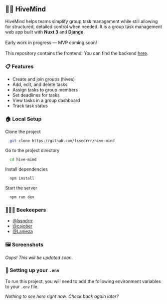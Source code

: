## 🐝🧠 HiveMind

HiveMind helps teams simplify group task management while still allowing for structured, detailed control when needed.
It is a group task management web app built with **Nuxt 3** and **Django**.\
\
Early work in progress — MVP coming soon!\
\
This repository contains the frontend.
You can find the backend [here](https://github.com/lssndrrr/hive-backend).

### 📋 Features

- Create and join groups (hives)
- Add, edit, and delete tasks
- Assign tasks to group members
- Set deadlines for tasks
- View tasks in a group dashboard
- Track task status

### 🏠 Local Setup

Clone the project

```bash
  git clone https://github.com/lssndrrr/hive-mind
```

Go to the project directory

```bash
  cd hive-mind
```

Install dependencies

```bash
  npm install
```

Start the server

```bash
  npm run dev
```

### 🧑‍🌾🐝 Beekeepers

- [@lssndrrr](https://www.github.com/lssndrrr)
- [@cajober](https://www.github.com/cajober)
- [@Lanieza](https://www.github.com/Lanieza)

### 🖼️ Screenshots

_Oops! This will be updated soon._

### 🌱 Setting up your `.env`

To run this project, you will need to add the following environment variables to your `.env` file.

_Nothing to see here right now. Check back again later?_
